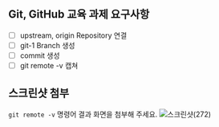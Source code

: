 ## Git, GitHub 교육 과제 요구사항

- [ ] upstream, origin Repository 연결
- [ ] git-1 Branch 생성
- [ ] commit 생성
- [ ] git remote -v 캡쳐

## 스크린샷 첨부

`git remote -v` 명령어 결과 화면을 첨부해 주세요.
![스크린샷(272)](https://github.com/user-attachments/assets/926ac770-cf4d-412f-bbbe-17ff1857f4d7)
